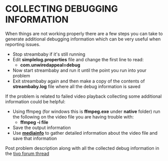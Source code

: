 # COLLECTING DEBUGGING INFORMATION #

When things are not working properly there are a few steps you can take to generate additional debugging information which can be very useful when reporting issues.

  * Stop streambaby if it's still running
  * Edit **simplelog.properties** file and change the first line to read:
    * **com.unwiredappeal=debug**
  * Now start streambaby and run it until the point you run into your problem
  * Exit streambaby again and then make a copy of the contents of **streambaby.log** file where all the debug information is saved


If the problem is related to failed video playback collecting some additional information could be helpful:
  * Using ffmpeg (for windows this is **ffmpeg.exe** under **native** folder) run the following on the video file you are having trouble with:
    * **ffmpeg -i file**
  * Save the output information
  * Use **[mediainfo](http://mediainfo.sourceforge.net/en)** to gather detailed information about the video file and save that information

Post problem description along with all the collected debug information in the  [tivo forum thread](http://www.tivocommunity.com/tivo-vb/showthread.php?t=416858)